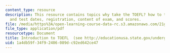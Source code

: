 ```yaml
---
content_type: resource
description: This resource contains topics why take the TOEFL? how to test, centers
  and test dates, registration, content of exam, and scores.
file: /media/https%3A/open-learning-course-data-rc.s3.amazonaws.com/21g-034-media-education-and-the-marketplace-fall-2005/1a4db59f34f92406089dc92ed642ce47_MIT21G_034F05_intrototoefl.pdf
file_type: application/pdf
resourcetype: Document
title: Introduction to TOEFL  (see http://educationusa.state.gov/undergrad/testing/english.htm)
uid: 1a4db59f-34f9-2406-089d-c92ed642ce47
---
```

